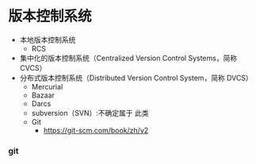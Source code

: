 # 版本控制系统

- 本地版本控制系统
  - RCS
- 集中化的版本控制系统（Centralized Version Control Systems，简称 CVCS）
- 分布式版本控制系统（Distributed Version Control System，简称 DVCS）
  - Mercurial
  - Bazaar 
  - Darcs 
  - subversion（SVN）:不确定属于 此类
  - Git
    - https://git-scm.com/book/zh/v2

### git
> 
